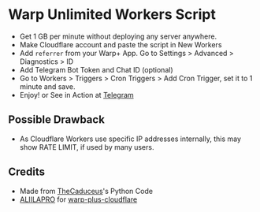 # Warp Unlimited Workers Script

* Get 1 GB per minute without deploying any server anywhere.
* Make Cloudflare account and paste the script in New Workers
* Add `referrer` from your Warp+ App. Go to Settings > Advanced > Diagnostics > ID
* Add Telegram Bot Token and Chat ID (optional)
* Go to Workers > Triggers > Cron Triggers > Add Cron Trigger, set it to 1 minute and save.
* Enjoy! or See in Action at [Telegram](https://t.me/+HNa-RM-SOLRhYjJh)

## Possible Drawback

* As Cloudflare Workers use specific IP addresses internally, this may show RATE LIMIT, if used by many users.

## Credits

* Made from [TheCaduceus](https://github.com/TheCaduceus/WARP-UNLIMITED-ADVANCED)'s Python Code
* [ALIILAPRO](https://github.com/ALIILAPRO/) for [warp-plus-cloudflare](https://github.com/ALIILAPRO/warp-plus-cloudflare)
